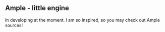 ## Ample - little engine

In developing at the moment. I am so inspired, so you may check out Ample sources!
